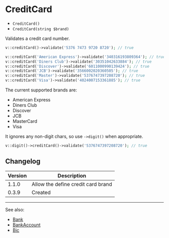 # CreditCard

- `CreditCard()`
- `CreditCard(string $brand)`

Validates a credit card number.

```php
v::creditCard()->validate('5376 7473 9720 8720'); // true

v::creditCard('American Express')->validate('340316193809364'); // true
v::creditCard('Diners Club')->validate('30351042633884'); // true
v::creditCard('Discover')->validate('6011000990139424'); // true
v::creditCard('JCB')->validate('3566002020360505'); // true
v::creditCard('Master')->validate('5376747397208720'); // true
v::creditCard('Visa')->validate('4024007153361885'); // true
```

The current supported brands are:

- American Express
- Diners Club
- Discover
- JCB
- MasterCard
- Visa

It ignores any non-digit chars, so use `->digit()` when appropriate.

```php
v::digit()->creditCard()->validate('5376747397208720'); // true
```

## Changelog

Version | Description
--------|-------------
  1.1.0 | Allow the define credit card brand
  0.3.9 | Created

***
See also:

  * [Bank](Bank.md)
  * [BankAccount](BankAccount.md)
  * [Bic](Bic.md)
